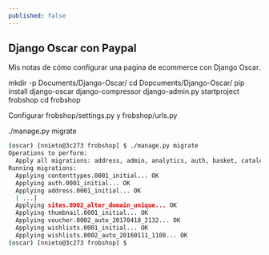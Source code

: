 ```yaml
---
published: false
---
```

## Django Oscar con Paypal

Mis notas de cómo configurar una pagina de ecommerce con Django Oscar.


mkdir -p Documents/Django-Oscar/
cd Dopcuments/Django-Oscar/
pip install django-oscar django-compressor
django-admin.py startproject frobshop
cd frobshop

Configurar frobshop/settings.py y frobshop/urls.py


./manage.py migrate

```bash
(oscar) [nnieto@3c273 frobshop] $ ./manage.py migrate
Operations to perform:
  Apply all migrations: address, admin, analytics, auth, basket, catalogue, contenttypes, customer, flatpages, offer, order, partner, payment, promotions, reviews, sessions, shipping, sites, thumbnail, voucher, wishlists
Running migrations:
  Applying contenttypes.0001_initial... OK
  Applying auth.0001_initial... OK
  Applying address.0001_initial... OK
  [ ...] 
  Applying sites.0002_alter_domain_unique... OK
  Applying thumbnail.0001_initial... OK
  Applying voucher.0002_auto_20170418_2132... OK
  Applying wishlists.0001_initial... OK
  Applying wishlists.0002_auto_20160111_1108... OK
(oscar) [nnieto@3c273 frobshop] $
```
